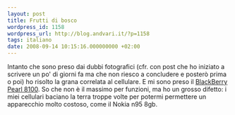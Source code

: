 ```yaml
---
layout: post
title: Frutti di bosco
wordpress_id: 1158
wordpress_url: http://blog.andvari.it/?p=1158
tags: italiano
date: 2008-09-14 10:15:16.000000000 +02:00
---
```

Intanto che sono preso dai dubbi fotografici (cfr. con post che ho iniziato a scrivere un po' di giorni fa ma che non riesco a concludere e posterò prima o poi) ho risolto la grana correlata al cellulare. E mi sono preso il <a href="http://passionemobile.files.wordpress.com/2006/09/passionemobilewordpress020.jpg">BlackBerry Pearl 8100</a>. So che non è il massimo per funzioni, ma ho un grosso difetto: i miei cellulari baciano la terra troppe volte per potermi permettere un apparecchio molto costoso, come il Nokia n95 8gb.
